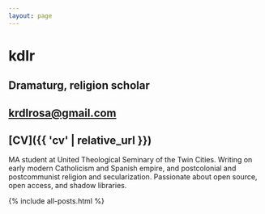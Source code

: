```yaml
---
layout: page
---
```

# kdlr
## Dramaturg, religion scholar
## krdlrosa@gmail.com
## [CV]({{ 'cv' | relative_url }})

MA student at United Theological Seminary of the Twin Cities. Writing on early modern Catholicism and Spanish empire, and postcolonial and postcommunist religion and secularization. Passionate about open source, open access, and shadow libraries.

{% include all-posts.html %}